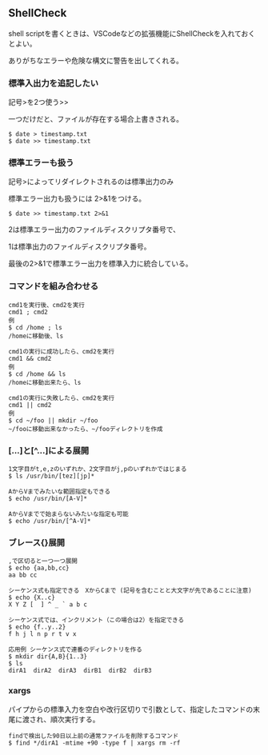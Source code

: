 ## ShellCheck
shell scriptを書くときは、VSCodeなどの拡張機能にShellCheckを入れておくとよい。

ありがちなエラーや危険な構文に警告を出してくれる。

### 標準入出力を追記したい
記号>を2つ使う>>

一つだけだと、ファイルが存在する場合上書きされる。
```
$ date > timestamp.txt
$ date >> timestamp.txt
```

### 標準エラーも扱う
記号>によってリダイレクトされるのは標準出力のみ

標準エラー出力も扱うには 2>&1をつける。
```
$ date >> timestamp.txt 2>&1
```
2は標準エラー出力のファイルディスクリプタ番号で、

1は標準出力のファイルディスクリプタ番号。

最後の2>&1で標準エラー出力を標準入力に統合している。

### コマンドを組み合わせる
```
cmd1を実行後、cmd2を実行
cmd1 ; cmd2
例
$ cd /home ; ls
/homeに移動後、ls

cmd1の実行に成功したら、cmd2を実行
cmd1 && cmd2
例
$ cd /home && ls
/homeに移動出来たら、ls

cmd1の実行に失敗したら、cmd2を実行
cmd1 || cmd2
例
$ cd ~/foo || mkdir ~/foo
~/fooに移動出来なかったら、~/fooディレクトリを作成
```

### [...]と[^...]による展開
```
1文字目がt,e,zのいずれか、2文字目がj,pのいずれかではじまる
$ ls /usr/bin/[tez][jp]*

AからVまでみたいな範囲指定もできる
$ echo /usr/bin/[A-V]*

AからVまでで始まらないみたいな指定も可能
$ echo /usr/bin/[^A-V]*
```

### ブレース{}展開
```
,で区切ると一つ一つ展開
$ echo {aa,bb,cc}
aa bb cc

シーケンス式も指定できる　XからCまで (記号を含むことと大文字が先であることに注意)
$ echo {X..c}
X Y Z [  ] ^ _ ` a b c

シーケンス式では、インクリメント（この場合は2）を指定できる
$ echo {f..y..2}
f h j l n p r t v x

応用例 シーケンス式で連番のディレクトリを作る
$ mkdir dir{A,B}{1..3}
$ ls
dirA1  dirA2  dirA3  dirB1  dirB2  dirB3
```

### xargs
パイプからの標準入力を空白や改行区切りで引数として、指定したコマンドの末尾に渡され、順次実行する。
```
findで検出した90日以上前の通常ファイルを削除するコマンド
$ find */dirA1 -mtime +90 -type f | xargs rm -rf
```